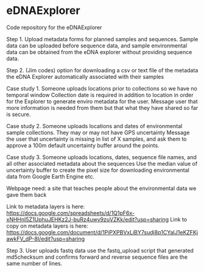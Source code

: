 # eDNAExplorer
Code repository for the eDNAExplorer

Step 1. Upload metadata forms for planned samples and sequences. Sample data can be uploaded before sequence data, and sample environmental data can be obtained from the eDNA explorer without providing sequence data.

Step 2. (Jim codes) option for downloading a csv or text file of the metadata the eDNA Explorer automatically associated with their samples
 
 Case study 1. Someone uploads locations prior to collections so we have no temporal window
    Collection date is required in addition to location in order for the Explorer to generate enviro metadata for the user. Message user that more information is needed from them but that what they have shared so far is secure.
 
 Case study 2. Someone uploads locations and dates of environmental sample collections. They may or may not have GPS uncertainty
    Message the user that uncertainty is missing in list of X samples, and ask them to approve a 100m default uncertainty buffer around the points.
 
 Case study 3. Someone uploads locations, dates, sequence file names, and all other associated metadata about the sequences
   Use the median value of uncertainty buffer to create the pixel size for downloading environmental data from Google Earth Engine etc.
   
 Webpage need: a site that teaches people about the environmental data we gave them back
 
 Link to metadata layers is here: https://docs.google.com/spreadsheets/d/1Q1pF6x-xNHHnI5Z1UphuJEHKz2J-buRz4uwv9zuVZKk/edit?usp=sharing
 Link to copy on metadata layers is here: https://docs.google.com/document/d/1PiPXPBVxLiBY7sudj8p1CYaIJ1eKZFKjawkFV_dP-8I/edit?usp=sharing
 
 Step 3. User uploads fastq data
   use the fastq_upload script that generated md5checksum and confirms forward and reverse sequence files are the same number of lines.
 
